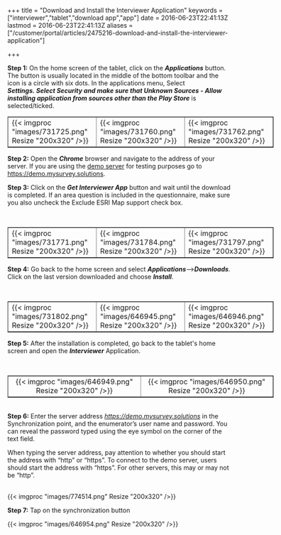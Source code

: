 +++
title = "Download and Install the Interviewer Application"
keywords = ["interviewer","tablet","download app","app"]
date = 2016-06-23T22:41:13Z
lastmod = 2016-06-23T22:41:13Z
aliases = ["/customer/portal/articles/2475216-download-and-install-the-interviewer-application"]

+++

**Step 1:** On the home screen of the tablet, click on the
***Applications*** button. The button is usually located in the middle
of the bottom toolbar and the icon is a circle with six dots. In the
applications menu, Select ***Settings. ***Select ***Security*** and make
sure that*** Unknown Sources - Allow installing application from sources
other than the Play Store*** is selected/ticked.  


<table align="center" border="1" cellpadding="10" cellspacing="10" style="width:600px;">
<tbody>
<tr>
<td>{{< imgproc "images/731725.png" Resize "200x320" />}}</td>
<td>{{< imgproc "images/731760.png" Resize "200x320" />}}</td>
<td>{{< imgproc "images/731762.png" Resize "200x320" />}}</td>
</tr>
</tbody>
</table>


  
  
  
**Step 2:** Open the ***Chrome*** browser and navigate to the address of
your server. If you are using the [demo
server](https://demo.mysurvey.solutions) for testing purposes go to
https://demo.mysurvey.solutions.  
  
**Step 3:** Click on the ***Get Interviewer App*** button and wait until
the download is completed. If an area question is included in the
questionnaire, make sure you also uncheck the Exclude ESRI Map
support check box.  
  
 

<table align="center" border="1" cellpadding="10" cellspacing="10" style="width:600px;">
<tbody>
<tr>
<td>{{< imgproc "images/731771.png" Resize "200x320" />}}</td>
<td>{{< imgproc "images/731784.png" Resize "200x320" />}}</td>
<td>{{< imgproc "images/731797.png" Resize "200x320" />}}</td>
</tr>
</tbody>
</table>

  
  
  
**Step 4:** Go back to the home screen and select
***Applications***—&gt;***Downloads***. Click on the last version
downloaded and choose ***Install***.  
  
 

<table align="center" border="1" cellpadding="10" cellspacing="10" style="width:600px;">
<tbody>
<tr>
<td>{{< imgproc "images/731802.png" Resize "200x320" />}}</td>
<td>{{< imgproc "images/646945.png" Resize "200x320" />}}</td>
<td>{{< imgproc "images/646946.png" Resize "200x320" />}}</td>
</tr>
</tbody>
</table>

  
  
  
**Step 5:** After the installation is completed, go back to the tablet's
home screen and open the ***Interviewer*** Application.
  
 

<table align="center" border="1" cellpadding="10" cellspacing="10" style="width:600px;">
<tbody>
<tr>
<td align="center">{{< imgproc "images/646949.png" Resize "200x320" />}}</td>
<td align="center">{{< imgproc "images/646950.png" Resize "200x320" />}}</td>
</tr>
</tbody>
</table>

  
  
   
**Step 6:** Enter the server address *https://demo.mysurvey.solutions*
in the Synchronization point, and the enumerator’s user name and
password. You can reveal the password typed using the eye symbol on the
corner of the text field.   
  
When typing the server address, pay attention to whether you should
start the address with “http” or “https”. To connect to the demo server,
users should start the address with “https”. For other servers, this may
or may not be “http”.  
   
  
  
{{< imgproc "images/774514.png" Resize "200x320" />}}
  
**Step 7:** Tap on the synchronization button
  
{{< imgproc "images/646954.png" Resize "200x320" />}}
